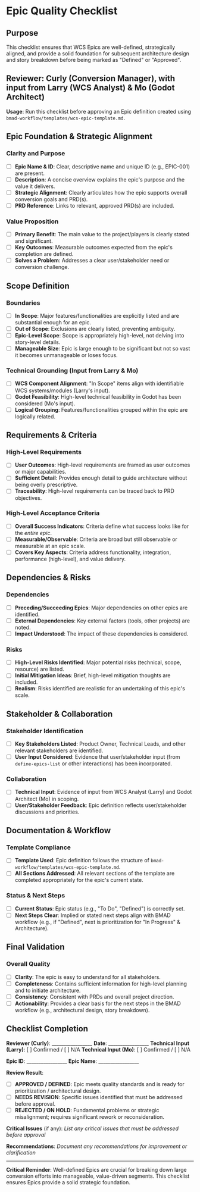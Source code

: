 # Epic Quality Checklist

## Purpose
This checklist ensures that WCS Epics are well-defined, strategically aligned, and provide a solid foundation for subsequent architecture design and story breakdown before being marked as "Defined" or "Approved".

## Reviewer: Curly (Conversion Manager), with input from Larry (WCS Analyst) & Mo (Godot Architect)
**Usage**: Run this checklist before approving an Epic definition created using `bmad-workflow/templates/wcs-epic-template.md`.

## Epic Foundation & Strategic Alignment

### Clarity and Purpose
- [ ] **Epic Name & ID**: Clear, descriptive name and unique ID (e.g., EPIC-001) are present.
- [ ] **Description**: A concise overview explains the epic's purpose and the value it delivers.
- [ ] **Strategic Alignment**: Clearly articulates how the epic supports overall conversion goals and PRD(s).
- [ ] **PRD Reference**: Links to relevant, approved PRD(s) are included.

### Value Proposition
- [ ] **Primary Benefit**: The main value to the project/players is clearly stated and significant.
- [ ] **Key Outcomes**: Measurable outcomes expected from the epic's completion are defined.
- [ ] **Solves a Problem**: Addresses a clear user/stakeholder need or conversion challenge.

## Scope Definition

### Boundaries
- [ ] **In Scope**: Major features/functionalities are explicitly listed and are substantial enough for an epic.
- [ ] **Out of Scope**: Exclusions are clearly listed, preventing ambiguity.
- [ ] **Epic-Level Scope**: Scope is appropriately high-level, not delving into story-level details.
- [ ] **Manageable Size**: Epic is large enough to be significant but not so vast it becomes unmanageable or loses focus.

### Technical Grounding (Input from Larry & Mo)
- [ ] **WCS Component Alignment**: "In Scope" items align with identifiable WCS systems/modules (Larry's input).
- [ ] **Godot Feasibility**: High-level technical feasibility in Godot has been considered (Mo's input).
- [ ] **Logical Grouping**: Features/functionalities grouped within the epic are logically related.

## Requirements & Criteria

### High-Level Requirements
- [ ] **User Outcomes**: High-level requirements are framed as user outcomes or major capabilities.
- [ ] **Sufficient Detail**: Provides enough detail to guide architecture without being overly prescriptive.
- [ ] **Traceability**: High-level requirements can be traced back to PRD objectives.

### High-Level Acceptance Criteria
- [ ] **Overall Success Indicators**: Criteria define what success looks like for the *entire epic*.
- [ ] **Measurable/Observable**: Criteria are broad but still observable or measurable at an epic scale.
- [ ] **Covers Key Aspects**: Criteria address functionality, integration, performance (high-level), and value delivery.

## Dependencies & Risks

### Dependencies
- [ ] **Preceding/Succeeding Epics**: Major dependencies on other epics are identified.
- [ ] **External Dependencies**: Key external factors (tools, other projects) are noted.
- [ ] **Impact Understood**: The impact of these dependencies is considered.

### Risks
- [ ] **High-Level Risks Identified**: Major potential risks (technical, scope, resource) are listed.
- [ ] **Initial Mitigation Ideas**: Brief, high-level mitigation thoughts are included.
- [ ] **Realism**: Risks identified are realistic for an undertaking of this epic's scale.

## Stakeholder & Collaboration

### Stakeholder Identification
- [ ] **Key Stakeholders Listed**: Product Owner, Technical Leads, and other relevant stakeholders are identified.
- [ ] **User Input Considered**: Evidence that user/stakeholder input (from `define-epics-list` or other interactions) has been incorporated.

### Collaboration
- [ ] **Technical Input**: Evidence of input from WCS Analyst (Larry) and Godot Architect (Mo) in scoping.
- [ ] **User/Stakeholder Feedback**: Epic definition reflects user/stakeholder discussions and priorities.

## Documentation & Workflow

### Template Compliance
- [ ] **Template Used**: Epic definition follows the structure of `bmad-workflow/templates/wcs-epic-template.md`.
- [ ] **All Sections Addressed**: All relevant sections of the template are completed appropriately for the epic's current state.

### Status & Next Steps
- [ ] **Current Status**: Epic status (e.g., "To Do", "Defined") is correctly set.
- [ ] **Next Steps Clear**: Implied or stated next steps align with BMAD workflow (e.g., if "Defined", next is prioritization for "In Progress" & Architecture).

## Final Validation

### Overall Quality
- [ ] **Clarity**: The epic is easy to understand for all stakeholders.
- [ ] **Completeness**: Contains sufficient information for high-level planning and to initiate architecture.
- [ ] **Consistency**: Consistent with PRDs and overall project direction.
- [ ] **Actionability**: Provides a clear basis for the next steps in the BMAD workflow (e.g., architectural design, story breakdown).

## Checklist Completion

**Reviewer (Curly)**: _________________ **Date**: _________________
**Technical Input (Larry)**: [ ] Confirmed / [ ] N/A
**Technical Input (Mo)**: [ ] Confirmed / [ ] N/A

**Epic ID**: _________________ **Epic Name**: _________________

**Review Result**:
- [ ] **APPROVED / DEFINED**: Epic meets quality standards and is ready for prioritization / architectural design.
- [ ] **NEEDS REVISION**: Specific issues identified that must be addressed before approval.
- [ ] **REJECTED / ON HOLD**: Fundamental problems or strategic misalignment; requires significant rework or reconsideration.

**Critical Issues** (if any):
_List any critical issues that must be addressed before approval_

**Recommendations**:
_Document any recommendations for improvement or clarification_

---
**Critical Reminder**: Well-defined Epics are crucial for breaking down large conversion efforts into manageable, value-driven segments. This checklist ensures Epics provide a solid strategic foundation.

